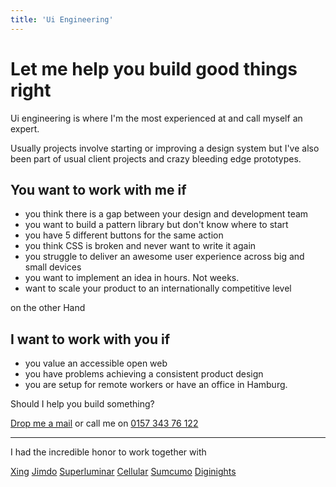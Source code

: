 ```yaml
---
title: 'Ui Engineering'
---
```


# Let me help you build good things right

Ui engineering is where I'm the most experienced at and call myself an expert.

Usually projects involve starting or improving a design system but I've also been part of usual client projects and crazy bleeding edge prototypes.

## You want to work with me if

<ul class="ld-list">
<li class="ld-list__item">you think there is a gap between your design and development team</li>
<li class="ld-list__item">you want to build a pattern library but don't know where to start</li>
<li class="ld-list__item">you have 5 different buttons for the same action</li>
<li class="ld-list__item">you think CSS is broken and never want to write it again</li>
<li class="ld-list__item">you struggle to deliver an awesome user experience across big and small devices</li>
<li class="ld-list__item">you want to implement an idea in hours. Not weeks.</li>
<li class="ld-list__item">want to scale your product to an internationally competitive level</li>
</ul>

on the other Hand

## I want to work with you if

<ul class="ld-list">
    <li class="ld-list__item">you value an accessible open web</li>
    <li class="ld-list__item">you have problems achieving a consistent product design</li>
    <li class="ld-list__item">you are setup for remote workers or have an office in Hamburg.</li>
</ul>

Should I help you build something?

<a class="ld-button" href="mailto:uiengineering@lassediercks.de">Drop me a mail</a> or call me on <a class="ld-link" href="tel:0157 343 76 122">0157 343 76 122</a>

---

I had the incredible honor to work together with

<a class="ld-link" href="https://xing.com">Xing</a>
<a class="ld-link" href="https://jimdo.com">Jimdo</a>
<a class="ld-link" href="http://superluminar.io/">Superluminar</a>
<a class="ld-link" href="http://cellular.de/">Cellular</a>
<a class="ld-link" href="http://sumcumo.com/">Sumcumo</a>
<a class="ld-link" href="http://diginights.com/">Diginights</a>

